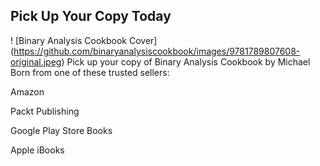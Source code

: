 ## Pick Up Your Copy Today

! [Binary Analysis Cookbook Cover] (https://github.com/binaryanalysiscookbook/images/9781789807608-original.jpeg) Pick up your copy of Binary Analysis Cookbook by Michael Born from one of these trusted sellers:

Amazon

Packt Publishing

Google Play Store Books

Apple iBooks
